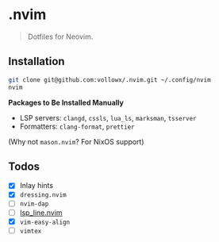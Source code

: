 # .nvim

> Dotfiles for Neovim.

## Installation

```bash
git clone git@github.com:vollowx/.nvim.git ~/.config/nvim
nvim
```

**Packages to Be Installed Manually**

- LSP servers: `clangd`, `cssls`, `lua_ls`, `marksman`, `tsserver`
- Formatters: `clang-format`, `prettier`

(Why not `mason.nvim`? For NixOS support)

## Todos

- [x] Inlay hints
- [x] `dressing.nvim`
- [ ] `nvim-dap`
- [ ] [lsp_line.nvim](https://git.sr.ht/~whynothugo/lsp_lines.nvim)
- [x] `vim-easy-align`
- [ ] `vimtex`
